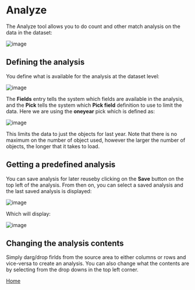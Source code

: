 # Analyze

The Analyze tool allows you to do count and other match analysis on the data in the dataset:

![image](/images/Ana4.png)

## Defining the analysis

You define what is available for the analysis at the dataset level:

![image](/images/Ana1.png)

The **Fields** entry tells the system which fields are available in the analysis, and the **Pick**
tells the system which **Pick field** definition to use to limit the data.  Here we are using the **oneyear**
pick which is defined as:

![image](/images/Ana5.png)

This limits the data to just the objects for last year.  Note that there is no maximum on the number of
object used, however the larger the number of objects, the longer that it takes to load.

## Getting a predefined analysis

You can save analysis for later reuseby clicking on the **Save** button on the top left of the analysis.
From then on, you can select a saved analysis and the last saved analysis is displayed:

![image](/images/Ana2.png)

Which will display:

![image](/images/Ana3.png)

## Changing the analysis contents

Simply darg/drop firlds from the source area to either columns or rows and vice-versa to create an
analysis.  You can also change what the contents are by selecting from the drop downs in the top left
corner.

[Home](../README.md)
